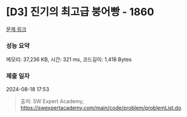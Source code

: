 # [D3] 진기의 최고급 붕어빵 - 1860 

[문제 링크](https://swexpertacademy.com/main/code/problem/problemDetail.do?contestProbId=AV5LsaaqDzYDFAXc) 

### 성능 요약

메모리: 37,236 KB, 시간: 321 ms, 코드길이: 1,418 Bytes

### 제출 일자

2024-08-18 17:53



> 출처: SW Expert Academy, https://swexpertacademy.com/main/code/problem/problemList.do